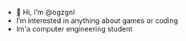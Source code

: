 - 👋 Hi, I’m @ogzgnl
- I’m interested in anything about games or coding
- Im'a computer engineering student

<!---
ogzgnl/ogzgnl is a ✨ special ✨ repository because its `README.md` (this file) appears on your GitHub profile.
You can click the Preview link to take a look at your changes.
--->
